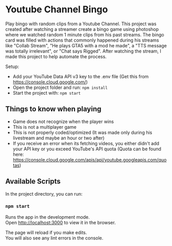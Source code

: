 
# Youtube Channel Bingo
Play bingo with random clips from a Youtube Channel. This project was created after watching a streamer create a bingo game using photoshop where we watched random 1 minute clips from his past streams. The bingo card was filled with actions that commonly happened during his streams like "Collab Stream", "He plays GTA5 with a mod he made", a "TTS message was totally irrelevant", or "Chat says Rigged". After watching the stream, I made this project to help automate the process.

Setup:
 - Add your YouTube Data API v3 key to the .env file (Get this from https://console.cloud.google.com/)
 - Open the project folder and run: `npm install`
 - Start the project with: `npm start`



## Things to know when playing

 - Game does not recognize when the player wins
 - This is not a multiplayer game
 - This is not properly coded/optimized (It was made only during his livestream and maybe an hour or two after)
 - If you receive an error when its fetching videos, you either didn't add your API key or you exceed YouTube's API quota (Quota can be found here: https://console.cloud.google.com/apis/api/youtube.googleapis.com/quotas)

## Available Scripts

In the project directory, you can run:

### `npm start`

Runs the app in the development mode.\
Open [http://localhost:3000](http://localhost:3000) to view it in the browser.

The page will reload if you make edits.\
You will also see any lint errors in the console.


